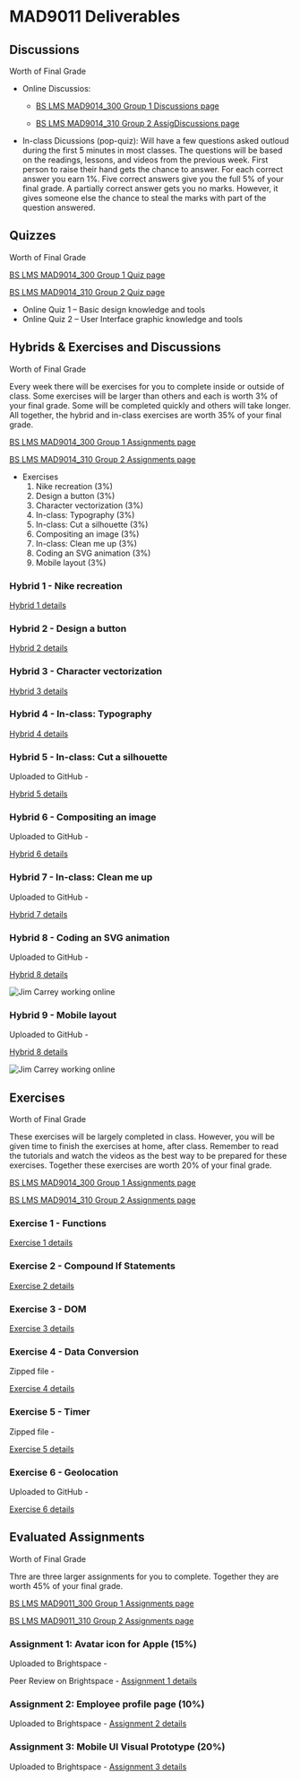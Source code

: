 # MAD9011 Deliverables

## Discussions

Worth <Badge type="error" text="8%"/> of Final Grade

- Online Discussios: 
    - [BS LMS MAD9014_300 Group 1 Discussions page](https://brightspace.algonquincollege.com/d2l/lms/dropbox/user/folders_list.d2l?ou=196072&isprv=0)

    - [BS LMS MAD9014_310 Group 2 AssigDiscussions page](https://brightspace.algonquincollege.com/d2l/lms/dropbox/user/folders_list.d2l?ou=196073&isprv=0)

- In-class Dicussions (pop-quiz): Will have a few questions asked outloud during the first 5 minutes in most classes. The questions will be based on the readings, lessons, and videos from the previous week. First person to raise their hand gets the chance to answer. For each correct answer you earn 1%. Five correct answers give you the full 5% of your final grade. A partially correct answer gets you no marks. However, it gives someone else the chance to steal the marks with part of the question answered.


## Quizzes
Worth <Badge type="error" text="20%"/> of Final Grade

[BS LMS MAD9014_300 Group 1 Quiz page](https://brightspace.algonquincollege.com/d2l/lms/dropbox/user/folders_list.d2l?ou=196072&isprv=0)

[BS LMS MAD9014_310 Group 2 Quiz page](https://brightspace.algonquincollege.com/d2l/lms/dropbox/user/folders_list.d2l?ou=196073&isprv=0)

- Online Quiz 1 – Basic design knowledge and tools <Badge text="Due Thu. Sep 12 by 11pm"/>
- Online Quiz 2 – User Interface graphic knowledge and tools <Badge text="Due Thu. Sep 12 by 11pm"/>


## Hybrids & Exercises and Discussions

Worth <Badge type="error" text="27%"/> of Final Grade

Every week there will be exercises for you to complete inside or outside of class. Some exercises will be larger than others and each is worth 3% of your final grade. Some will be completed quickly and others will take longer. All together, the hybrid and in-class exercises are worth 35% of your final grade.

[BS LMS MAD9014_300 Group 1 Assignments page](https://brightspace.algonquincollege.com/d2l/lms/dropbox/user/folders_list.d2l?ou=196072&isprv=0)

[BS LMS MAD9014_310 Group 2 Assignments page](https://brightspace.algonquincollege.com/d2l/lms/dropbox/user/folders_list.d2l?ou=196073&isprv=0)



- Exercises 
    1. Nike recreation (3%)
    2. Design a button (3%)
    3. Character vectorization (3%)
    4. In-class: Typography (3%)  
    5. In-class: Cut a silhouette (3%)  
    6. Compositing an image (3%)
    7. In-class: Clean me up (3%)  
    8. Coding an SVG animation (3%)
    9. Mobile layout (3%)  

### Hybrid 1 - Nike recreation

<Badge text="Due Thu. Sep 12 by 11pm"/>

[Hybrid 1 details](./hybrid1.md)

### Hybrid 2 - Design a button

<Badge text="Due Thu. Sep 19 by 11pm"/>

[Hybrid 2 details](./hybrid2.md)

### Hybrid 3 - Character vectorization

<Badge text="Due Thu. Sep 26 by 11pm"/>

[Hybrid 3 details](./hybrid3.md)

### Hybrid 4 - In-class: Typography

<Badge text="Due Thu. Oct 3 by 11pm"/>

[Hybrid 4 details](./hybrid4.md)

### Hybrid 5 - In-class: Cut a silhouette

Uploaded to GitHub - <Badge text="Due Thu. Oct 10  by 11pm"/>

[Hybrid 5 details](./hybrid5.md)

### Hybrid 6 - Compositing an image

Uploaded to GitHub - <Badge text="Due Thu. Nov 7 by 11pm"/>

[Hybrid 6 details](./hybrid6.md)

### Hybrid 7 - In-class: Clean me up

Uploaded to GitHub - <Badge text="Due Mon. Nov 18 by 11pm"/>

[Hybrid 7 details](./hybrid7.md)

### Hybrid 8 - Coding an SVG animation

Uploaded to GitHub - <Badge text="Due Thu. Nov 21 by 11pm"/>

[Hybrid 8 details](./hybrid8.md)

![Jim Carrey working online](/mad9011/jim-carrey-typing.gif)

### Hybrid 9 - Mobile layout

Uploaded to GitHub - <Badge text="Due Thu. Nov 21 by 11pm"/>

[Hybrid 8 details](./hybrid9.md)

![Jim Carrey working online](/mad9014/jim-carrey-typing.gif)

## Exercises

Worth <Badge type="error" text="20%"/> of Final Grade

These exercises will be largely completed in class. However, you will be given time to finish the exercises at home, after class. Remember to read the tutorials and watch the videos as the best way to be prepared for these exercises. Together these exercises are worth 20% of your final grade.

[BS LMS MAD9014_300 Group 1 Assignments page](https://brightspace.algonquincollege.com/d2l/lms/dropbox/user/folders_list.d2l?ou=196072&isprv=0)

[BS LMS MAD9014_310 Group 2 Assignments page](https://brightspace.algonquincollege.com/d2l/lms/dropbox/user/folders_list.d2l?ou=196073&isprv=0)

### Exercise 1 - Functions <Badge text="Due Fri. Sep 20 by 5pm"/>

[Exercise 1 details](./exer1.md)

### Exercise 2 - Compound If Statements

<Badge text="Due Fri. Sep 27 by 5pm"/>

[Exercise 2 details](./exer2.md)

### Exercise 3 - DOM

<Badge text="Due Tue. Oct 8 by 5pm"/>

[Exercise 3 details](./exer3.md)

### Exercise 4 - Data Conversion

Zipped file - <Badge text="Due Fri. Oct 18 by 5pm" />

[Exercise 4 details](./exer4.md)

### Exercise 5 - Timer

Zipped file - <Badge text="Due Fri. Nov 8 by 5pm"/>

[Exercise 5 details](./exer5.md)

### Exercise 6 - Geolocation

Uploaded to GitHub - <Badge text="Due Tue. Nov 19 by 5pm" />

[Exercise 6 details](./exer6.md)

## Evaluated Assignments

Worth <Badge type="error" text="45%"/> of Final Grade

Thre are three larger assignments for you to complete. Together they are worth 45% of your final grade.

[BS LMS MAD9011_300 Group 1 Assignments page](https://brightspace.algonquincollege.com/d2l/lms/dropbox/user/folders_list.d2l?ou=196072&isprv=0)

[BS LMS MAD9011_310 Group 2 Assignments page](https://brightspace.algonquincollege.com/d2l/lms/dropbox/user/folders_list.d2l?ou=196073&isprv=0)

### Assignment 1: Avatar icon for Apple (15%)

Uploaded to Brightspace - <Badge text="Due Tue. Nov 19 by 5pm" />

Peer Review on Brightspace - <Badge text="Due Tue. Nov 30 by 5pm" />
[Assignment 1 details](./assg1.md)

### Assignment 2: Employee profile page (10%)
Uploaded to Brightspace - <Badge text="Due Tue. Nov 19 by 5pm" />
[Assignment 2 details](./assg3.md)

### Assignment 3: Mobile UI Visual Prototype (20%)
Uploaded to Brightspace - <Badge text="Due Tue. Nov 19 by 5pm" />
[Assignment 3 details](./assg3.md)